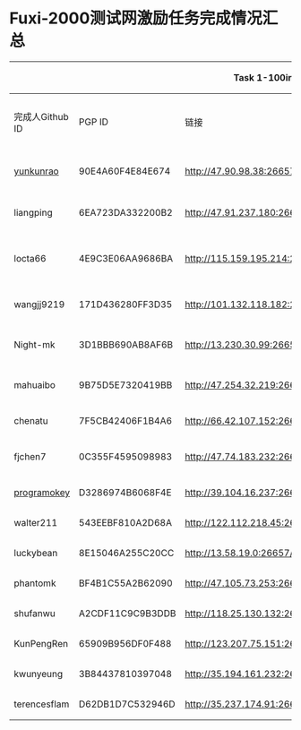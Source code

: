 # Fuxi-2000测试网激励任务完成情况汇总

|                                               |                  | Task 1-100iris                        |          |                     | Task 2-20iris                            |          |            | Task 3-100iris                           |          |            | Task 4-100iris                           |                                          |      |                            | 奖励 |
| --------------------------------------------- | ---------------- | ------------------------------------- | -------- | ------------------- | ---------------------------------------- | -------- | ---------- | ---------------------------------------- | -------- | ---------- | ---------------------------------------- | ---------------------------------------- | ---- | -------------------------- | ---- |
| 完成人Github ID                               | PGP ID           | 链接                                  | 完成情况 | 注明                | Tx Hash                                  | 完成情况 | 注明       | Tx Hash                                  | 完成情况 | 注明       | begin Tx Hash                            | complete Tx Hash                         |      | 完成情况                   |      |
| [yunkunrao](https://github.com/yunkunrao)     | 90E4A60F4E84E674 | <http://47.90.98.38:26657/status>     | 0        | 未正确地修改moniker | 5604B13ADF2A8D36DBEA598C89D79E76A8A40E61 | 1        | 正确完成   | ADA5BECBC4DF8653B26264E08547C08D0236F5F5 | 1        | 正确完成   | 5C4867CC27D33499B74415B1C1A35BB5221932FB | E675944EC761A2654285E4ACE05B80AF4C99B27A | 1    | 正确完成                   | 220  |
| liangping                                     | 6EA723DA332200B2 | <http://47.91.237.180:26657/status>   | 0        | 未正确地修改moniker | 53B042DE87E00C61BB353C3148A5E136C03B7B74 | 0        | 未填写memo | 122F0C236E0AC2BA026FFFC2C578788C2D128317 | 0        | 未填写memo | 3E49AD6BE95CA96DF92FBA613EBC46438B1A81A1 | A456F899FCEB4B0A2B67853D9C2803D0173F9EC4 | 0    | 未填写memo                 | 0    |
| locta66                                       | 4E9C3E06AA9686BA | <http://115.159.195.214:26657/status> | 1        | 正确完成            | 11539688BAAEAE11C6F128E0731B79495ABD2F7D | 1        | 正确完成   | 6D879BEB529484103DCA10FAF0F32F6C2AE3F264 | 1        | 正确完成   | D2D0B37B49DC19ACF4DACB0F34F1480E02AB08B7 | A8EDCB77B148A7A7F673F84E6A53C351F53552DC | 0    | begin unbonding 未填写memo | 220  |
| wangjj9219                                    | 171D436280FF3D35 | <http://101.132.118.182:26657/status> | 0        | 链接无法访问        | 3F6497DF6BEDEC36E6D01A3DA5B901C90FF267EC | 1        | 正确完成   | 5BEE8DF61D246CB7EBF9BC348AAD5F5021A4B214 | 0        | 未填写memo | 1F9B4EAE5AC04EB4BE8F0C4B7539741B2B48B8B9 |                                          | 0    | 未执行complete unbonding   | 20   |
| Night-mk                                      | 3D1BBB690AB8AF6B | <http://13.230.30.99:26657/status>    | 1        | 正确完成            | 9C320EB272CF85474B24AE9F440C32999157438B | 1        | 正确完成   | 68D094B8D444291D0BDD2F5F603CDB1C9F58D766 | 1        | 正确完成   | 59F8CD6A970EC355DA9C2318812A4B35232EAC06 |                                          | 0    | 未执行complete unbonding   | 220  |
| mahuaibo                                      | 9B75D5E7320419BB | <http://47.254.32.219:26657/status>   | 0        | 未正确地修改moniker | 557544A0CECEAECBDA7C2409136781ABE0DD6805 | 1        | 正确完成   | 55F6E79030B78EEA10540FBC22CF4C806A4CBE35 | 1        | 正确完成   | 13D5A4F8D01B909BFD272586ED5B3B87034F6B7B | C592D5FB45C21723B0E78A00861833AF23959CB6 | 1    | 正确完成                   | 220  |
| chenatu                                       | 7F5CB42406F1B4A6 | <http://66.42.107.152:26657/status>   | 0        | 链接无法访问        | 0AA8BFAC0F2BD25A4A02BEC2DC2D690F113F2B29 | 1        | 正确完成   | 93EDB399D516221844E75147185ED0F12C60C2FC | 1        | 正确完成   | A228C6D0DDB984FDF5C20EADB0BC846CD914CB24 | D02B138F59C51DED092457C6B52E5E515BEE5579 | 1    | 正确完成                   | 220  |
| fjchen7                                       | 0C355F4595098983 | <http://47.74.183.232:26657/status>   | 0        | 未正确地修改moniker | F41DD65F0F353EA8691AA1DABD80217DD7CAC238 | 1        | 正确完成   | 2B41048C3AB76922A6228DC47B151C3686E74423 | 1        | 正确完成   | 1E0BADA6389B45D3CB1D88BFD2F7B4AB16BA122D | C1872E892F3840AF30BF5E211E86FC951FC73F65 | 1    | 正确完成                   | 220  |
| [programokey](https://github.com/programokey) | D3286974B6068F4E | <http://39.104.16.237:26657/status>   | 1        | 正确完成            | 6A143BFCCD91820F1A0BB76D975B54D82507937D | 1        | 正确完成   | 4726F927C820BC13B0CD827C3A1F5DC2C7572E83 | 1        | 正确完成   | 7551F32E13BC5BAF79FCAD42081B17F0FDFD40BF | 5FF637D401A0CAE68EBCB38AE298308E4F120A24 | 1    | 正确完成                   | 320  |
| walter211                                     | 543EEBF810A2D68A | <http://122.112.218.45:26657/status>  | 0        | 链接无法访问        | 61E323DE0514E405425EBB680A710EA13C111551 | 1        | 正确完成   | 0CE2E9BCF088F217BBC6B12A7F572BC9F7C964A9 | 1        | 正确完成   | 8535B0BA6005BFF5A5858E3BDB5C8B883202D7A2 | 7A75BF8CE0069DE25A617FBED653F1120F80C81F | 1    | 正确完成                   | 220  |
| luckybean                                     | 8E15046A255C20CC | <http://13.58.19.0:26657/status>      | 1        | 正确完成            | 44E85B61AC33A6F392BAEF063FE0BBFF144A2607 | 1        | 正确完成   | 1D32199898A5B39EFA503EBC9D8F87768EB5C708 | 1        | 正确完成   | 7066512C9354865E8265222CD97AEB3DC09E57FC | 743F94E49AB8FB0D26A612E1CDE27744EA65D5FE | 1    | 正确完成                   | 320  |
| phantomk                                      | BF4B1C55A2B62090 | <http://47.105.73.253:26657/status>   | 1        | 正确完成            | 40766C7D91C0BE134D79CE9CA28EFB139B7388FB | 1        | 正确完成   | DFEA3AD93D31E12B7114AECD5BF3630C7FBEAD6C | 1        | 正确完成   | 33E6B5D1FF0D01277ADD98328378EC7D12C67D31 | C50677E6E50D56B34F36610F0047D65E08130804 | 1    | 正确完成                   | 320  |
| shufanwu                                      | A2CDF11C9C9B3DDB | <http://118.25.130.132:26657/status>  | 1        | 正确完成            | F9BC7A40D23C24D5EB54AA40DF99039A87778F2F | 1        | 正确完成   | 994FCCF5D79BF99F1D97EE30DDBF232F0F988179 | 1        | 正确完成   | 813ECBFDD1B7ABBE4FD99D18345644EB95F18C28 | A5BCA921554018C835AA8B6C1C60BCCA437A1FC3 | 1    | 正确完成                   | 320  |
| KunPengRen                                    | 65909B956DF0F488 | <http://123.207.75.151:26657/status>  | 1        | 正确完成            | 82D93617322D62EE38E5FD035C7F9DF55E251F06 | 1        | 正确完成   | 68EAF8FEF011C5EC8BC6B2AD0E74DF728A143562 | 1        | 正确完成   | 5163DE14CD2A8A2B01AC339F6320C80537AADBE6 | 7D7B5C82CF7AD739580DA8E1273F02D5AB196247 | 1    | 正确完成                   | 320  |
| kwunyeung                                     | 3B84437810397048 | <http://35.194.161.232:26657/status>  | 1        | 正确完成            | 23034E8C7A2556471367B98E49FE20C8098119A2 | 1        | 正确完成   | DAF6F91FD71F56D21B2EDB1E90FA098472453BA7 | 1        | 正确完成   | 2114D9BCBFACADF2A3A096EEE3CCC385AB6D758C | 22BE1D5F55DEE7667F3CF82BFF1059EBAC55F06A | 1    | 正确完成                   | 320  |
| terencesflam                                  | D62DB1D7C532946D | <http://35.237.174.91:26657/status>   | 1        | 正确完成            | 51F389B571B9F80F4AEF42DFA0EB5390C6EF74EB | 1        | 正确完成   | DB7CC2B32BDEB45DC2CFDBFF0D9273A2BCFA2FDD | 1        | 正确完成   | 98D849774E6670327DE992A588906150130779F1 | 980D6D3F637AA61E86C52321085204032AACEFAE | 1    | 正确完成                   | 320  |